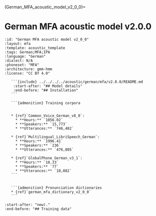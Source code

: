 
(German_MFA_acoustic_model_v2_0_0)=
# German MFA acoustic model v2.0.0

``````{acoustic} German MFA acoustic model v2.0.0
:id: "German MFA acoustic model v2_0_0"
:layout: mfa
:template: acoustic_template
:tags: German;MFA;IPA
:language: "German"
:dialect: N/A
:phoneset: "MFA"
:architecture: gmm-hmm
:license: "CC BY 4.0"

   ```{include} ../../../../acoustic/german/mfa/v2.0.0/README.md
    :start-after: "## Model details"
    :end-before: "## Installation"
   ```

   ```{admonition} Training corpora


   * {ref}`Common_Voice_German_v8_0`:
     * **Hours:** `1056.02`
     * **Speakers:** `15,773`
     * **Utterances:** `746,482`

   * {ref}`Multilingual_LibriSpeech_German`:
     * **Hours:** `1996.41`
     * **Speakers:** `236`
     * **Utterances:** `476,805`

   * {ref}`GlobalPhone_German_v3_1`:
     * **Hours:** `18.33`
     * **Speakers:** `77`
     * **Utterances:** `10,082`
   ```


   ```{admonition} Pronunciation dictionaries
   * {ref}`german_mfa_dictionary_v2_0_0`
   ```
``````

```{include} ../../../../acoustic/german/mfa/v2.0.0/README.md
:start-after: "new)."
:end-before: "## Training data"
```
